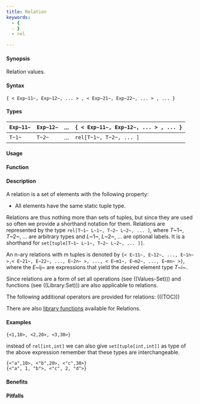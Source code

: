 ```yaml
---
title: Relation
keywords:
  - {
  - }
  - rel

---
```


#### Synopsis

Relation values.

#### Syntax

`{ < Exp~11~, Exp~12~, ... > , < Exp~21~, Exp~22~, ... > , ... }`

#### Types


| `Exp~11~` |  `Exp~12~` |  ...  | `{ < Exp~11~, Exp~12~, ... > , ... }`   |
| --- | --- | --- | --- |
| `T~1~`    |    `T~2~`  |  ...  |  `rel[T~1~, T~2~, ... ]`               |


#### Usage

#### Function

#### Description

A relation is a set of elements with the following property:

*  All elements have the same static tuple type.


Relations are thus nothing more than sets of tuples, but since they are used so often we provide a shorthand notation for them.
Relations are represented by the type `rel[T~1~ L~1~, T~2~ L~2~, ... ]`, where _T_~1~, _T_~2~, ... are arbitrary types and
_L_~1~, _L_~2~, ... are optional labels. It is a shorthand for `set[tuple[T~1~ L~1~, T~2~ L~2~, ... ]]`.

An n-ary relations with m tuples is denoted by
 `{< E~11~, E~12~, ..., E~1n~ >,< E~21~, E~22~, ..., E~2n~ >, ..., < E~m1~, E~m2~, ..., E~mn~ >}`, 
where the _E_~ij~ are expressions that yield the desired element type _T_~i~.

Since relations are a form of set all operations (see ((Values-Set))) and functions
(see ((Library:Set))) are also applicable to relations.

The following additional operators are provided for relations:
(((TOC)))

There are also [library functions]((Library:Relation)) available for Relations.


#### Examples

```rascal-shell
{<1,10>, <2,20>, <3,30>}
```
instead of `rel[int,int]` we can also give `set[tuple[int,int]]` as type of the above expression
remember that these types are interchangeable.
```rascal-shell,continue
{<"a",10>, <"b",20>, <"c",30>}
{<"a", 1, "b">, <"c", 2, "d">}
```

#### Benefits

#### Pitfalls


